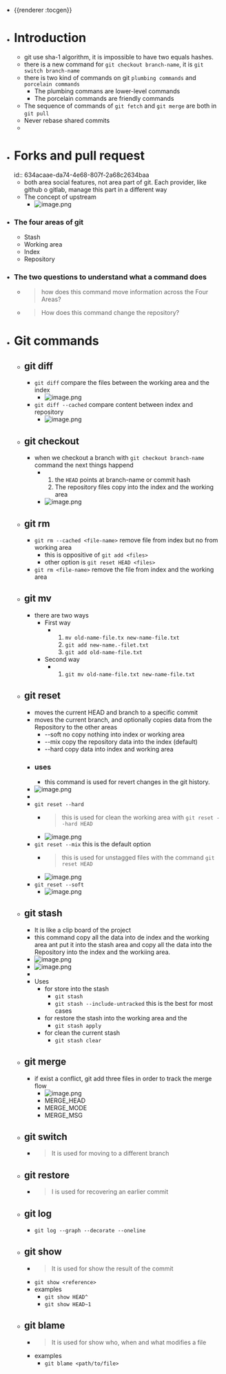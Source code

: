 - {{renderer :tocgen}}
- # Introduction
	- git use sha-1 algorithm, it is impossible to have two equals hashes.
	- there is a new command for `git checkout branch-name`, it is `git switch branch-name`
	- there is two kind of commands on git `plumbing commands` and `porcelain commands`
		- The plumbing commans are lower-level commands
		- The porcelain commands are friendly commands
	- The sequence of commands of `git fetch` and `git merge` are both in `git pull`
	- Never rebase shared commits
	-
- # Forks and pull request
  id:: 634acaae-da74-4e68-807f-2a68c2634baa
	- both area social features, not area part of git. Each provider, like github o gitlab, manage this part in a different way
	- The concept of upstream
		- ![image.png](../assets/image_1665652873402_0.png)
- ### The four areas of git
	- Stash
	- Working area
	- Index
	- Repository
- ### The two questions to understand what a command does
	- > how does this command move information across the Four Areas?
	- >How does this command change the repository?
- # Git commands
	- ## git diff
		- `git diff` compare the files between the working area and the index
			- ![image.png](../assets/image_1665656492499_0.png)
		- `git diff --cached` compare content between index and repository
			- ![image.png](../assets/image_1665656653664_0.png)
	- ## git checkout
		- when we checkout a branch with `git checkout branch-name` command the next things happend
			- 1. the `HEAD` points at branch-name or commit hash
			  2. The repository files copy into the index and the working area
			- ![image.png](../assets/image_1665686920215_0.png)
	- ## git rm
		- `git rm --cached <file-name>` remove file from index but no from working area
			- this is oppositive of `git add <files>`
			- other option is `git reset HEAD <files>`
		- `git rm <file-name>` remove the file from index and the working area
	- ## git mv
		- there are two ways
			- First way
				- 1. `mv old-name-file.tx new-name-file.txt`
				  2. `git add new-name.-filet.txt`
				  3. `git add old-name-file.txt`
			- Second way
				- 1. `git mv old-name-file.txt new-name-file.txt`
	- ## git reset
		- moves the current HEAD and branch to a specific commit
		- moves the current branch, and optionally copies data from the Repository to the other areas
			- --soft no copy nothing into index or working area
			- --mix copy the repository data into the index (default)
			- --hard copy data into index and working area
		- ### uses
			- this command is used for revert changes in the git history.
		- ![image.png](../assets/image_1665694237416_0.png)
		-
		- `git reset --hard`
			- > this is used for clean the working area with `git reset --hard HEAD`
			- ![image.png](../assets/image_1665694342527_0.png)
		- `git reset --mix` this is the default option
			- > this is used for unstagged files with the command `git reset HEAD`
			- ![image.png](../assets/image_1665694378198_0.png)
		- `git reset --soft`
			- ![image.png](../assets/image_1665694489467_0.png)
	- ## git stash
		- It is like a clip board of the project
		- this command copy all the data into de index and the working area ant put it into the stash area and copy all the data into the Repository into the index and the workiing area.
		- ![image.png](../assets/image_1665696855477_0.png)
		- ![image.png](../assets/image_1665697009659_0.png)
		-
		- Uses
			- for store into the stash
				- `git stash`
				- `git stash --include-untracked` this is the best for most cases
			- for restore the stash into the working area and the
				- `git stash apply`
			- for clean the current stash
				- `git stash clear`
	- ## git merge
		- if exist a conflict, git add three files in order to track the merge flow
			- ![image.png](../assets/image_1665722920057_0.png)
			- MERGE_HEAD
			- MERGE_MODE
			- MERGE_MSG
	- ## git switch
		- > It is used for moving to a different branch
	- ## git restore
		- > I is used for recovering an earlier commit
	- ## git log
		- `git log --graph --decorate --oneline`
	- ## git show
		- > It is used for show the result of the commit
		- `git show <reference>`
		- examples
			- `git show HEAD^`
			- `git show HEAD~1`
	- ## git blame
		- > It is used for show who, when and what modifies a file
		- examples
			- `git blame <path/to/file>`